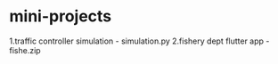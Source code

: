 # mini-projects
1.traffic controller simulation - simulation.py
2.fishery dept flutter app -fishe.zip
